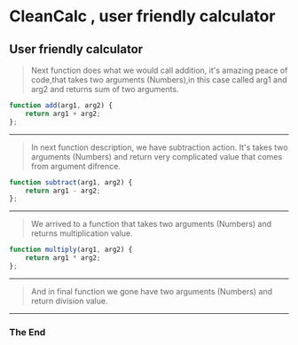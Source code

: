 # __CleanCalc__ , user friendly calculator



## User friendly calculator

> Next function does what we would call addition, it's amazing peace of code,that takes two arguments (Numbers),in this case called arg1 and arg2 and returns sum of two arguments.
```javascript 
function add(arg1, arg2) {
	return arg1 + arg2;
};
```
---

> In next function description, we have subtraction action. It's takes two arguments (Numbers) and return very complicated value that comes from argument difrence.

```javascript
function subtract(arg1, arg2) {
	return arg1 - arg2;
};
```
---
> We arrived to a function that takes two arguments (Numbers) and returns multiplication value.

```javascript
function multiply(arg1, arg2) {
	return arg1 * arg2;
};
```
---

> And in final function we gone have two arguments (Numbers) and return division value.
---
### The End



